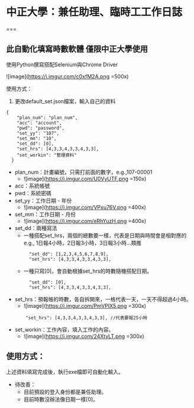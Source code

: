 # 中正大學：兼任助理、臨時工工作日誌
===
## 此自動化填寫時數軟體 僅限中正大學使用
使用Python撰寫搭配Selenium與Chrome Driver

![image](https://i.imgur.com/c0xfM2A.png =500x)

使用方式：

1. 更改default_set.json檔案，輸入自己的資料
```json=
{
    "plan_num": "plan_num",
    "acc": "account",
    "pwd": "password",
    "set_yy": "107",
    "set_mm": "10",
    "set_dd": [0],
    "set_hrs": [4,3,3,4,3,3,4,3,3],
    "set_workin": "整理資料"
  }
```
- plan_num：計畫編號，只需打前面的數字，e.g.,107-00001
  - ![image](https://i.imgur.com/U0VyUTF.png =150x)
- acc：系統帳號
- pwd：系統密碼
- set_yy：工作日期 - 年份
    - ![image](https://i.imgur.com/VPxu76V.png =400x)
- set_mm：工作日期 - 月份
    - ![image](https://i.imgur.com/eRhYuzH.png =400x)
- set_dd：兩種寫法
    - 一種搭配set_hrs，兩個的總數要一樣，代表是日期與時間會是相對應的e.g., 1日報4小時，2日報3小時，3日報3小時...類推
      ```json=
        "set_dd": [1,2,3,4,5,6,7,8,9],
        "set_hrs": [4,3,3,4,3,3,4,3,3],
      ```
    - 一種只寫[0]，會自動根據set_hrs的時數隨機搭配日期。
      ```json=
        "set_dd": [0],
        "set_hrs": [4,3,3,4,3,3,4,3,3],
      ```
- set_hrs：預報帳的時數，各自拆開來，一格代表一天，一天不得超過4小時。
    - ![image](https://i.imgur.com/PmVPlX5.png =300x)
    ```json=
        "set_hrs": [4,3,3,4,3,3,4,3,3], //代表要報25小時
    ```
- set_workin：工作內容，填入工作的內容。
    - ![image](https://i.imgur.com/24XtyLT.png =300x)
 
## 使用方式：
上述資料填寫完成後，執行exe檔即可自動化輸入。

- 待改善：
    - 目前預設的登入身份都是兼任助理。
    - 目前時數沒辦法像日期一樣[0]。

